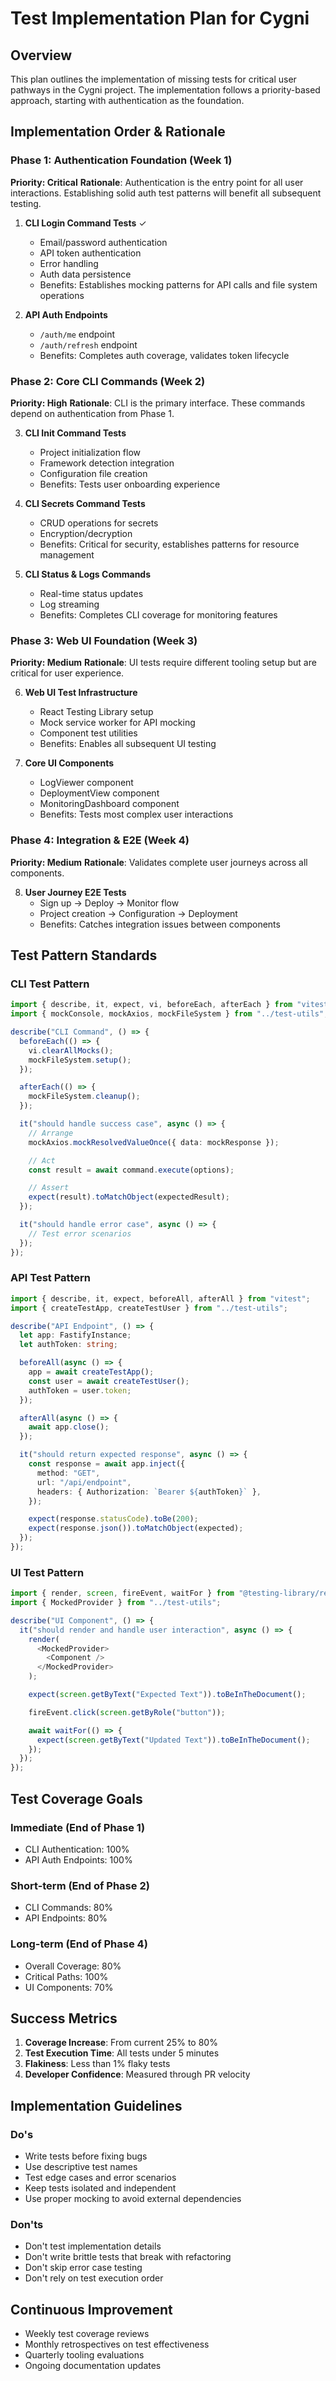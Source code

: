 # Test Implementation Plan for Cygni

## Overview

This plan outlines the implementation of missing tests for critical user pathways in the Cygni project. The implementation follows a priority-based approach, starting with authentication as the foundation.

## Implementation Order & Rationale

### Phase 1: Authentication Foundation (Week 1)

**Priority: Critical**
**Rationale**: Authentication is the entry point for all user interactions. Establishing solid auth test patterns will benefit all subsequent testing.

1. **CLI Login Command Tests** ✓
   - Email/password authentication
   - API token authentication
   - Error handling
   - Auth data persistence
   - Benefits: Establishes mocking patterns for API calls and file system operations

2. **API Auth Endpoints**
   - `/auth/me` endpoint
   - `/auth/refresh` endpoint
   - Benefits: Completes auth coverage, validates token lifecycle

### Phase 2: Core CLI Commands (Week 2)

**Priority: High**
**Rationale**: CLI is the primary interface. These commands depend on authentication from Phase 1.

3. **CLI Init Command Tests**
   - Project initialization flow
   - Framework detection integration
   - Configuration file creation
   - Benefits: Tests user onboarding experience

4. **CLI Secrets Command Tests**
   - CRUD operations for secrets
   - Encryption/decryption
   - Benefits: Critical for security, establishes patterns for resource management

5. **CLI Status & Logs Commands**
   - Real-time status updates
   - Log streaming
   - Benefits: Completes CLI coverage for monitoring features

### Phase 3: Web UI Foundation (Week 3)

**Priority: Medium**
**Rationale**: UI tests require different tooling setup but are critical for user experience.

6. **Web UI Test Infrastructure**
   - React Testing Library setup
   - Mock service worker for API mocking
   - Component test utilities
   - Benefits: Enables all subsequent UI testing

7. **Core UI Components**
   - LogViewer component
   - DeploymentView component
   - MonitoringDashboard component
   - Benefits: Tests most complex user interactions

### Phase 4: Integration & E2E (Week 4)

**Priority: Medium**
**Rationale**: Validates complete user journeys across all components.

8. **User Journey E2E Tests**
   - Sign up → Deploy → Monitor flow
   - Project creation → Configuration → Deployment
   - Benefits: Catches integration issues between components

## Test Pattern Standards

### CLI Test Pattern

```typescript
import { describe, it, expect, vi, beforeEach, afterEach } from "vitest";
import { mockConsole, mockAxios, mockFileSystem } from "../test-utils";

describe("CLI Command", () => {
  beforeEach(() => {
    vi.clearAllMocks();
    mockFileSystem.setup();
  });

  afterEach(() => {
    mockFileSystem.cleanup();
  });

  it("should handle success case", async () => {
    // Arrange
    mockAxios.mockResolvedValueOnce({ data: mockResponse });

    // Act
    const result = await command.execute(options);

    // Assert
    expect(result).toMatchObject(expectedResult);
  });

  it("should handle error case", async () => {
    // Test error scenarios
  });
});
```

### API Test Pattern

```typescript
import { describe, it, expect, beforeAll, afterAll } from "vitest";
import { createTestApp, createTestUser } from "../test-utils";

describe("API Endpoint", () => {
  let app: FastifyInstance;
  let authToken: string;

  beforeAll(async () => {
    app = await createTestApp();
    const user = await createTestUser();
    authToken = user.token;
  });

  afterAll(async () => {
    await app.close();
  });

  it("should return expected response", async () => {
    const response = await app.inject({
      method: "GET",
      url: "/api/endpoint",
      headers: { Authorization: `Bearer ${authToken}` },
    });

    expect(response.statusCode).toBe(200);
    expect(response.json()).toMatchObject(expected);
  });
});
```

### UI Test Pattern

```typescript
import { render, screen, fireEvent, waitFor } from "@testing-library/react";
import { MockedProvider } from "../test-utils";

describe("UI Component", () => {
  it("should render and handle user interaction", async () => {
    render(
      <MockedProvider>
        <Component />
      </MockedProvider>
    );

    expect(screen.getByText("Expected Text")).toBeInTheDocument();

    fireEvent.click(screen.getByRole("button"));

    await waitFor(() => {
      expect(screen.getByText("Updated Text")).toBeInTheDocument();
    });
  });
});
```

## Test Coverage Goals

### Immediate (End of Phase 1)

- CLI Authentication: 100%
- API Auth Endpoints: 100%

### Short-term (End of Phase 2)

- CLI Commands: 80%
- API Endpoints: 80%

### Long-term (End of Phase 4)

- Overall Coverage: 80%
- Critical Paths: 100%
- UI Components: 70%

## Success Metrics

1. **Coverage Increase**: From current 25% to 80%
2. **Test Execution Time**: All tests under 5 minutes
3. **Flakiness**: Less than 1% flaky tests
4. **Developer Confidence**: Measured through PR velocity

## Implementation Guidelines

### Do's

- Write tests before fixing bugs
- Use descriptive test names
- Test edge cases and error scenarios
- Keep tests isolated and independent
- Use proper mocking to avoid external dependencies

### Don'ts

- Don't test implementation details
- Don't write brittle tests that break with refactoring
- Don't skip error case testing
- Don't rely on test execution order

## Continuous Improvement

- Weekly test coverage reviews
- Monthly retrospectives on test effectiveness
- Quarterly tooling evaluations
- Ongoing documentation updates
